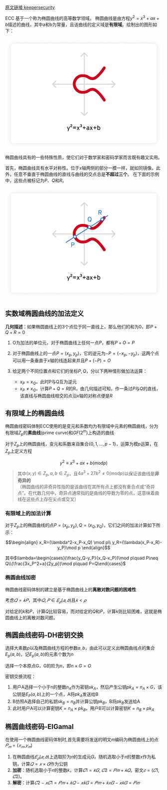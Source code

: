 <a href="https://www.keepersecurity.com/blog/zh-hans/2023/06/07/what-is-elliptic-curve-cryptography/" target="_blank">原文链接 keepersecurity</a>

ECC 基于一个称为椭圆曲线的高等数学领域。 椭圆曲线是由方程$y^2=x^3+ax+b$描述的曲线，其中a和b为常量，且该曲线的定义域是**有限域**。绘制出的图形如下：

![](image.png)

椭圆曲线具有的一些特殊性质，使它们对于数学家和密码学家而言既有趣又实用。 

首先，椭圆曲线具有水平对称性。位于$x$轴两侧的部分一模一样，就如同镜像。此外，任意不垂直于椭圆曲线的直线与曲线的交点总是**不超过三个**。 在下面的示例中，这些点被标记为$P、Q$和$R$。

![](image-1.png)

## 实数域椭圆曲线的加法定义

**几何描述**：如果椭圆曲线上的3个点位于同一直线上，那么他们的和为0，即$P+Q+R=0$

1. O为加法的单位元，对于椭圆曲线上任何一点$P$，都有$P+O=P$
2. 对于椭圆曲线上的一点$P=(x_p,y_p)$，它的逆元为$-P=(-x_p,-y_p)$，这两个点可以用一条垂直于$x$轴的线连起来并且$P+(-P)=O$
3. 给定两个不同位置点和它们的坐标$P,Q$，分以下两种情形做加法运算：

      - $x_P = x_Q$，此时P与Q互为逆元
      - $x_P \neq x_Q$，计算$P+Q=R$的R，由几何描述可知，作一条过$P$与$Q$的直线，该直线与椭圆曲线相交的点沿$x$轴的对称点便是$R$

## 有限域上的椭圆曲线

椭圆曲线密码体制ECC使用的是变元和系数均为有限域中元素的椭圆曲线，分为有限域$Z_p$的**素曲线**(prime curve)和$GF(2^m)$上构造的曲线

对于$Z_p$上的椭圆曲线，变元和系数来自集合$\{0,1, \dots , p−1\}$，运算为模$p$运算，在$Z_p$上定义方程

$$y^2 \equiv x^3+ax+b (\text{mod} p)$$

> 其中$(x,y)\in Z_p, a,b\in Z_p$，且$4a^3+27b^2\neq 0(\text{mod}p)$以保证该曲线是**非奇异的**<br>（椭圆曲线的非奇异性指的是该曲线在其所有点上都没有重合点或“奇异点”。在代数几何中，奇异点通常指的是曲线的导数为零的点，这意味着曲线在这些点上存在尖点或交叉）

### 有限域上的加法计算

对于$Z_p$上的椭圆曲线的点$P=(x_p,y_p),Q=(x_Q,y_Q)$，它们之间的加法计算如下所示：

$$\begin{align}
    x_R=(\lambda^2-x_P-x_Q) \mod p\\
    y_R=(\lambda(x_P-x_R)-y_P)\mod p
\end{align}$$

其中$\lambda=\begin{cases}(\frac{y_Q-y_P}{x_Q-x_P})\mod p\quad P\neq Q\\(\frac{3x_P^2+a}{2y_p})\mod p\quad P=Q\end{cases}$

### 椭圆曲线加密

椭圆曲线密码体制的建立是基于椭圆曲线上的**离散对数问题的困难性**

考虑$𝑄 = 𝑘𝑃$，其中$𝑄, 𝑃 ∈ 𝐸_𝑝(𝑎, 𝑏)$且$𝑘 < 𝑝$

对给定的$k$和$P$，计算$Q$比较容易，而对给定的$Q$和$P$，计算𝑘则比较困难，这就是椭圆曲线上的离散对数问题。

## 椭圆曲线密码-DH密钥交换

选择大素数$p$以及椭圆曲线方程的参数$a,b$，由此可以定义出椭圆曲线点的集合$E_p(a,b)$，记$E_p(a,b)$的元素个数为$n$

选择一个本原点G，G的阶为$n$，即$n\times G = O$

密钥交换流程：

1. 用户A选择一个小于n的整数$n_A$作为密钥$sk_A$，然后产生公钥$pk_A=n_A\times G$，该公钥是$E_P(a,b)$上的一个点，A将$pk_A$发送给B
2. B仿照A选择自己的私钥$sk_B=n_B$并计算公钥$pk_B$，B将$pk_B$发送给A
3. 此时用户A可以计算密钥$K=n_A\times pk_B$，用户B可以计算密钥$K=n_B\times pk_A$

## 椭圆曲线密码-EIGamal

在使用一个椭圆曲线密码体制时,首先需要将发送的明文𝑚编码为椭圆曲线上的点$𝑃_𝑚 = (𝑥_𝑚, 𝑦_𝑚)$

1. 在椭圆曲线$𝐸_𝑝(𝑎, 𝑏)$上选取阶为𝑛的生成元𝐺。随机选取小于𝑛的整数𝑥作为私钥，计算$𝑄 = 𝑥 \times 𝐺$作为公钥
2. **加密**：随机选取小于𝑛的整数𝑘，计算$𝐶1 = 𝑘𝐺$, $𝐶2 = 𝑃𝑚 + 𝑘𝑄$。密文$𝑐 = (𝐶1, 𝐶2)$。
3. **解密**：计算$𝐶2 − 𝑥𝐶1 = 𝑃𝑚 + 𝑘𝑄 − 𝑥𝑘𝐺 = 𝑃𝑚 + 𝑘𝑥𝐺 − 𝑥𝑘𝐺 = 𝑃𝑚$